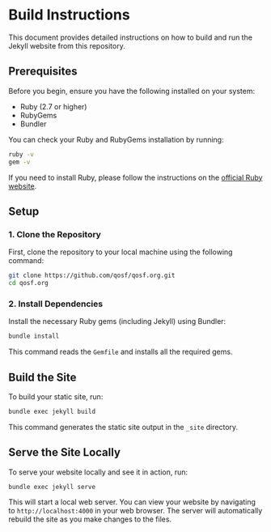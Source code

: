 
# Build Instructions

This document provides detailed instructions on how to build and run the Jekyll website from this repository.

## Prerequisites

Before you begin, ensure you have the following installed on your system:
- Ruby (2.7 or higher)
- RubyGems
- Bundler

You can check your Ruby and RubyGems installation by running:

```bash
ruby -v
gem -v
```

If you need to install Ruby, please follow the instructions on the [official Ruby website](https://www.ruby-lang.org/en/documentation/installation/).

## Setup

### 1. Clone the Repository

First, clone the repository to your local machine using the following command:

```bash
git clone https://github.com/qosf/qosf.org.git
cd qosf.org
```

### 2. Install Dependencies

Install the necessary Ruby gems (including Jekyll) using Bundler:

```bash
bundle install
```

This command reads the `Gemfile` and installs all the required gems.

## Build the Site

To build your static site, run:

```bash
bundle exec jekyll build
```

This command generates the static site output in the `_site` directory.

## Serve the Site Locally

To serve your website locally and see it in action, run:

```bash
bundle exec jekyll serve
```

This will start a local web server. You can view your website by navigating to `http://localhost:4000` in your web browser. The server will automatically rebuild the site as you make changes to the files.